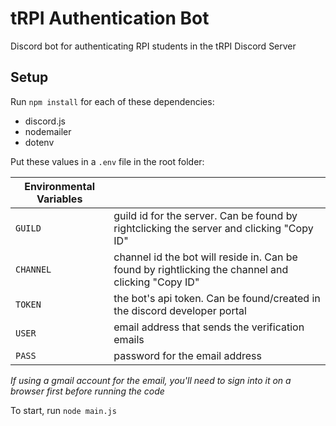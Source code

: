 # tRPI Authentication Bot

Discord bot for authenticating RPI students in the tRPI Discord Server

## Setup

Run `npm install` for each of these dependencies: 
- discord.js
- nodemailer
- dotenv

Put these values in a `.env` file in the root folder:

| Environmental Variables |                                                                                                    |
| ----------------------- | -------------------------------------------------------------------------------------------------- |
| `GUILD`                 | guild id for the server. Can be found by rightclicking the server and clicking "Copy ID"           |
| `CHANNEL`               | channel id the bot will reside in. Can be found by rightlicking the channel and clicking "Copy ID" |
| `TOKEN`                 | the bot's api token. Can be found/created in the discord developer portal                          |
| `USER`                  | email address that sends the verification emails                                                   |
| `PASS`                  | password for the email address                                                                     |

_If using a gmail account for the email, you'll need to sign into it on a browser first before running the code_

To start, run `node main.js`
